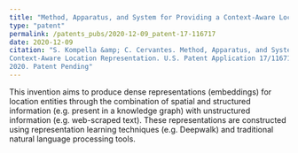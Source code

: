```yaml
---
title: "Method, Apparatus, and System for Providing a Context-Aware Location Representation"
type: "patent"
permalink: /patents_pubs/2020-12-09_patent-17-116717
date: 2020-12-09
citation: "S. Kompella &amp; C. Cervantes. Method, Apparatus, and System for Providing a 
Context-Aware Location Representation. U.S. Patent Application 17/116717, filed December 
2020. Patent Pending"
---
```


This invention aims to produce dense representations (embeddings)
for location entities through the combination of spatial and 
structured information (e.g. present in a knowledge graph) with 
unstructured information (e.g. web-scraped text). These representations 
are constructed using representation learning techniques (e.g. Deepwalk) and 
traditional natural language processing tools. 

<!---
NOTE: this is the hypergraph patent, where we do the deepwalk thing 
_and also_ connnect text nodes with semantic similarity, which my experiments 
showed was very helpful
--->
